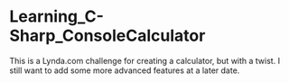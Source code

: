 # Learning_C-Sharp_ConsoleCalculator
This is a Lynda.com challenge for creating a calculator, but with a twist. I still want to add some more advanced features at a later date.

